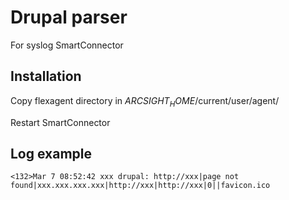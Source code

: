 # Drupal parser
For syslog SmartConnector

## Installation
Copy flexagent directory in $ARCSIGHT_HOME$/current/user/agent/

Restart SmartConnector

## Log example
```
<132>Mar 7 08:52:42 xxx drupal: http://xxx|page not found|xxx.xxx.xxx.xxx|http://xxx|http://xxx|0||favicon.ico
```
